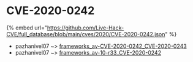 # CVE-2020-0242
{% embed url="https://github.com/Live-Hack-CVE/full_database/blob/main/cves/2020/CVE-2020-0242.json" %}

* pazhanivel07 ~> [frameworks_av-CVE-2020-0242_CVE-2020-0243](https://www.alice-snow.ru/2020/database/cve-2020-0242/frameworks_av-cve-2020-0242_cve-2020-0243-pazhanivel07)
* pazhanivel07 ~> [frameworks_av-10-r33_CVE-2020-0242](https://www.alice-snow.ru/2020/database/cve-2020-0242/frameworks_av-10-r33_cve-2020-0242-pazhanivel07)